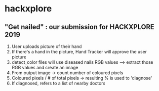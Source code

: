 # hackxplore
## "Get nailed" : our submission for HACKXPLORE 2019

1. User uploads picture of their hand
2. If there's a hand in the picture, Hand Tracker will approve the user picture
3. detect_color files will use diseased nails RGB values --> extract those RGB values and create an image
4. From output image -> count number of coloured pixels
5. Coloured pixels / # of total pixels -> resulting % is used to 'diagnose'
6. If diagnosed, refers to a list of nearby doctors
